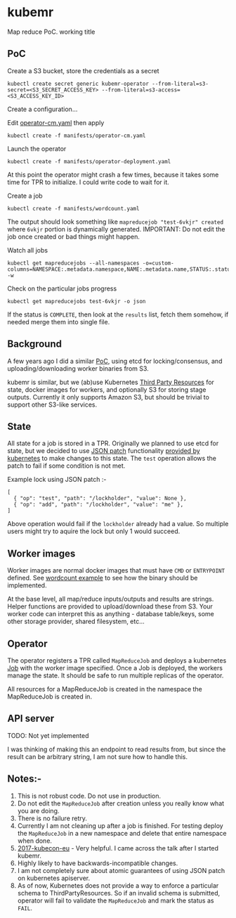 # kubemr
Map reduce PoC. working title

## PoC

Create a S3 bucket, store the credentials as a secret

    kubectl create secret generic kubemr-operator --from-literal=s3-secret=<S3_SECRET_ACCESS_KEY> --from-literal=s3-access=<S3_ACCESS_KEY_ID>

Create a configuration...

Edit [operator-cm.yaml](manifests/operator-cm.yaml) then apply

    kubectl create -f manifests/operator-cm.yaml

Launch the operator

    kubectl create -f manifests/operator-deployment.yaml

At this point the operator might crash a few times, because it takes some time for TPR to initialize. I could write code to wait for it.

Create a job

    kubectl create -f manifests/wordcount.yaml

The output should look something like `mapreducejob "test-6vkjr" created` where `6vkjr` portion is dynamically generated.
IMPORTANT: Do not edit the job once created or bad things might happen.

Watch all jobs

    kubectl get mapreducejobs --all-namespaces -o=custom-columns=NAMESPACE:.metadata.namespace,NAME:.metadata.name,STATUS:.status -w

Check on the particular jobs progress

    kubectl get mapreducejobs test-6vkjr -o json

If the status is `COMPLETE`, then look at the `results` list, fetch them somehow, if needed merge them into single file.

## Background

A few years ago I did a similar [PoC](https://github.com/turbobytes/gomr), using etcd for locking/consensus, and uploading/downloading worker binaries from S3.

kubemr is similar, but we (ab)use Kubernetes [Third Party Resources](https://kubernetes.io/docs/concepts/ecosystem/thirdpartyresource/) for state, docker images for workers, and optionally S3 for storing stage outputs. Currently it only supports Amazon S3, but should be trivial to support other S3-like services.

## State

All state for a job is stored in a TPR. Originally we planned to use etcd for state, but we decided to use [JSON patch](http://jsonpatch.com/) functionality [provided by kubernetes](https://github.com/kubernetes/community/blob/master/contributors/devel/api-conventions.md#patch-operations) to make changes to this state. The `test` operation allows the patch to fail if some condition is not met.

Example lock using JSON patch :-

```
[
  { "op": "test", "path": "/lockholder", "value": None },
  { "op": "add", "path": "/lockholder", "value": "me" },
]
```

Above operation would fail if the `lockholder` already had a value. So multiple users might try to aquire the lock but only 1 would succeed.

## Worker images

Worker images are normal docker images that must have `CMD` or `ENTRYPOINT` defined. See [wordcount example](cmd/wordcount/) to see how the binary should be implemented.

At the base level, all map/reduce inputs/outputs and results are strings. Helper functions are provided to upload/download these from S3. Your worker code can interpret this as anything - database table/keys, some other storage provider, shared filesystem, etc...

## Operator

The operator registers a TPR called `MapReduceJob` and deploys a kubernetes [Job](https://kubernetes.io/docs/concepts/workloads/controllers/jobs-run-to-completion/) with the worker image specified. Once a Job is deployed, the workers manage the state. It should be safe to run multiple replicas of the operator.

All resources for a MapReduceJob is created in the namespace the MapReduceJob is created in.

## API server

TODO: Not yet implemented

I was thinking of making this an endpoint to read results from, but since the result can be arbitrary string, I am not sure how to handle this.

## Notes:-

1. This is not robust code. Do not use in production.
2. Do not edit the `MapReduceJob` after creation unless you really know what you are doing.
3. There is no failure retry.
4. Currently I am not cleaning up after a job is finished. For testing deploy the `MapReduceJob` in a new namespace and delete that entire namespace when done.
5. [2017-kubecon-eu](https://github.com/arschles/2017-KubeCon-EU) - Very helpful. I came across the talk after I started kubemr.
6. Highly likely to have backwards-incompatible changes.
7. I am not completely sure about atomic guarantees of using JSON patch on kubernetes apiserver.
8. As of now, Kubernetes does not provide a way to enforce a particular schema to ThirdPartyResources. So if an invalid schema is submitted, operator will fail to validate the `MapReduceJob` and mark the status as `FAIL`.
